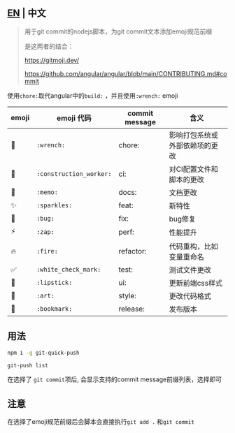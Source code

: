 ## [EN](https://github.com/zqy233/git-quick-push/blob/master/README.md) | 中文

> 用于git commit的nodejs脚本，为git commit文本添加emoji规范前缀
>
> 是这两者的结合：
>
> https://gitmoji.dev/
>
> https://github.com/angular/angular/blob/main/CONTRIBUTING.md#commit

使用`chore:`取代angular中的`build:` ，并且使用`:wrench:` emoji

| emoji                 | emoji 代码              | commit message | 含义                           |
| --------------------- | ----------------------- | -------------- | ------------------------------ |
| :wrench:              | `:wrench:`              | chore:         | 影响打包系统或外部依赖项的更改 |
| :construction_worker: | `:construction_worker:` | ci:            | 对CI配置文件和脚本的更改       |
| 📝                     | `:memo:`                | docs:          | 文档更改                       |
| ✨                     | `:sparkles:`            | feat:          | 新特性                         |
| 🐛                     | `:bug:`                 | fix:           | bug修复                        |
| ⚡                     | `:zap:`                 | perf:          | 性能提升                       |
| 🔥                     | `:fire:`                | refactor:      | 代码重构，比如变量重命名       |
| :white_check_mark:    | `:white_check_mark:`    | test:          | 测试文件更改                   |
| 💄                     | `:lipstick:`            | ui:            | 更新前端css样式                |
| :art:                 | `:art:`                 | style:         | 更改代码格式                   |
| :bookmark:            | `:bookmark:`            | release:       | 发布版本                       |

## 用法

```bash
npm i -g git-quick-push
```

```bash
git-push list
```

在选择了 `git commit`项后, 会显示支持的commit message前缀列表，选择即可

## 注意

在选择了emoji规范前缀后会脚本会直接执行`git add .` 和`git commit`
